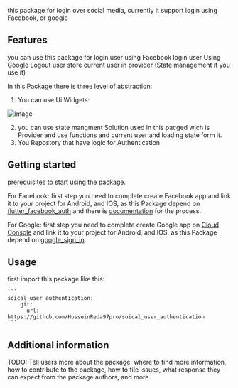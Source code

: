 <!-- 
This README describes the package. If you publish this package to pub.dev,
this README's contents appear on the landing page for your package.

For information about how to write a good package README, see the guide for
[writing package pages](https://dart.dev/guides/libraries/writing-package-pages). 

For general information about developing packages, see the Dart guide for
[creating packages](https://dart.dev/guides/libraries/create-library-packages)
and the Flutter guide for
[developing packages and plugins](https://flutter.dev/developing-packages). 
-->

this package for login over social media, currently it support login using Facebook, or google

## Features

you can use this package for
login user using Facebook
login user Using Google
Logout user
store current user in provider (State management if you use it)

In this Package there is three level of abstraction:

1. You can use Ui Widgets:


![image](https://user-images.githubusercontent.com/47584580/200312074-fedc6417-61a4-41a6-a764-eeb8e8e8da77.png)

2. you can use state mangment Solution used in this pacged wich is Provider and use functions and current user and loading state form it.
3. You Repostory that have logic for Authentication

## Getting started

prerequisites to start using the package.


For Facebook:
first step you need to complete create Facebook app and link it to your project for Android, and IOS,
as this Package depend on [flutter_facebook_auth](https://pub.dev/packages/flutter_facebook_auth)
and there is [documentation](https://facebook.meedu.app/docs/5.x.x/intro) for the process.

For Google: 
first step you need to complete create Google app on [Cloud Console](https://console.cloud.google.com/apis/dashboard) and link it to your project for Android, and IOS, as this Package depend on [google_sign_in](https://pub.dev/packages/google_sign_in).


## Usage

first import this package like this:

````
```
soical_user_authentication:
    git:  
      url: https://github.com/HusseinReda97pro/soical_user_authentication
```
````


## Additional information

TODO: Tell users more about the package: where to find more information, how to
contribute to the package, how to file issues, what response they can expect
from the package authors, and more.
